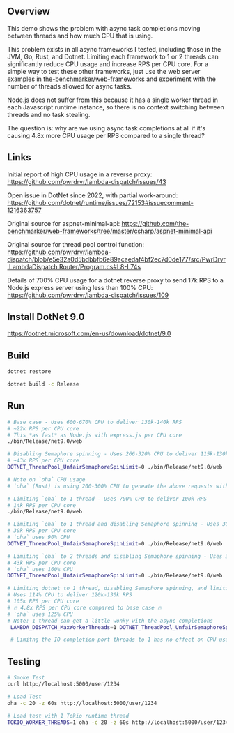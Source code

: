 ## Overview

This demo shows the problem with async task completions moving between threads and how much CPU that is using.

This problem exists in all async frameworks I tested, including those in the JVM, Go, Rust, and Dotnet.  Limiting each framework to 1 or 2 threads can significantly reduce CPU usage and increase RPS per CPU core.  For a simple way to test these other frameworks, just use the web server examples in [the-benchmarker/web-frameworks](https://github.com/the-benchmarker/web-frameworks) and experiment with the number of threads allowed for async tasks.

Node.js does not suffer from this because it has a single worker thread in each Javascript runtime instance, so there is no context switching between threads and no task stealing.

The question is: why are we using async task completions at all if it's causing 4.8x more CPU usage per RPS compared to a single thread?

## Links

Initial report of high CPU usage in a reverse proxy: https://github.com/pwrdrvr/lambda-dispatch/issues/43

Open issue in DotNet since 2022, with partial work-around: https://github.com/dotnet/runtime/issues/72153#issuecomment-1216363757

Original source for aspnet-minimal-api: https://github.com/the-benchmarker/web-frameworks/tree/master/csharp/aspnet-minimal-api

Original source for thread pool control function: https://github.com/pwrdrvr/lambda-dispatch/blob/e5e32a0d5bdbbfb6e89acaedaf4bf2ec7d0de177/src/PwrDrvr.LambdaDispatch.Router/Program.cs#L8-L74s

Details of 700% CPU usage for a dotnet reverse proxy to send 17k RPS to a Node.js express server using less than 100% CPU: https://github.com/pwrdrvr/lambda-dispatch/issues/109

## Install DotNet 9.0

https://dotnet.microsoft.com/en-us/download/dotnet/9.0

## Build

```bash
dotnet restore

dotnet build -c Release
```

## Run

```bash
# Base case - Uses 600-670% CPU to deliver 130k-140k RPS
# ~22k RPS per CPU core
# This *as fast* as Node.js with express.js per CPU core
./bin/Release/net9.0/web

# Disabling Semaphore spinning - Uses 266-320% CPU to deliver 115k-130k RPS
# ~43k RPS per CPU core
DOTNET_ThreadPool_UnfairSemaphoreSpinLimit=0 ./bin/Release/net9.0/web

# Note on `oha` CPU usage
# `oha` (Rust) is using 200-300% CPU to geneate the above requests with default Tokio async runtime config

# Limiting `oha` to 1 thread - Uses 700% CPU to deliver 100k RPS
# 14k RPS per CPU core
./bin/Release/net9.0/web

# Limiting `oha` to 1 thread and disabling Semaphore spinning - Uses 300% CPU to deliver 90k RPS
# 30k RPS per CPU core
# `oha` uses 90% CPU
DOTNET_ThreadPool_UnfairSemaphoreSpinLimit=0 ./bin/Release/net9.0/web

# Limiting `oha` to 2 threads and disabling Semaphore spinning - Uses 330% CPU to deliver 120k-140k RPS
# 43k RPS per CPU core
# `oha` uses 160% CPU
DOTNET_ThreadPool_UnfairSemaphoreSpinLimit=0 ./bin/Release/net9.0/web

# Limiting dotnet to 1 thread, disabling Semaphore spinning, and limiting `oha` to 2 threads
# Uses 114% CPU to deliver 120k-130k RPS
# 105k RPS per CPU core
# 🔥 4.8x RPS per CPU core compared to base case 🔥
# `oha` uses 125% CPU
# Note: 1 thread can get a little wonky with the async completions
 LAMBDA_DISPATCH_MaxWorkerThreads=1 DOTNET_ThreadPool_UnfairSemaphoreSpinLimit=0 ./bin/Release/net9.0/web

 # Limitng the IO completion port threads to 1 has no effect on CPU usage
```

## Testing

```bash
# Smoke Test
curl http://localhost:5000/user/1234

# Load Test
oha -c 20 -z 60s http://localhost:5000/user/1234

# Load test with 1 Tokio runtime thread
TOKIO_WORKER_THREADS=1 oha -c 20 -z 60s http://localhost:5000/user/1234
```
